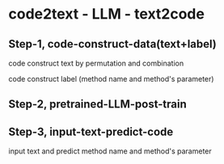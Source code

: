 # code2text - LLM - text2code

## Step-1, code-construct-data(text+label)

code construct text by permutation and combination 

code construct label (method name and method's parameter)

## Step-2, pretrained-LLM-post-train 

## Step-3, input-text-predict-code

input text and predict method name and method's parameter
